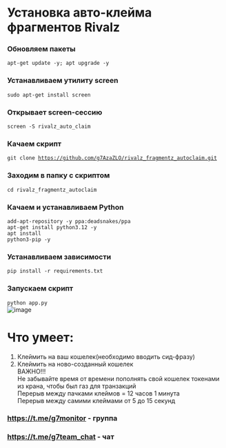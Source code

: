 # Установка авто-клейма фрагментов Rivalz
### Обновляем пакеты
<code>apt-get update -y; apt upgrade -y</code>
### Устанавливаем утилиту screen
<code>sudo apt-get install screen</code>
### Открывает screen-сессию
<code>screen -S rivalz_auto_claim</code>
### Качаем скрипт
<code>git clone https://github.com/g7AzaZLO/rivalz_fragmentz_autoclaim.git</code>
### Заходим в папку с скриптом
<code>cd rivalz_fragmentz_autoclaim</code>
### Качаем и устанавливаем Python
<code>add-apt-repository -y ppa:deadsnakes/ppa</code></br>
<code>apt-get install python3.12 -y</code></br>
<code>apt install python3-pip -y</code></br>
### Устанавливаем зависимости
<code>pip install -r requirements.txt</code>
### Запускаем скрипт
<code>python app.py</code></br>
![image](https://github.com/user-attachments/assets/4c8f11ea-62a9-487c-bacd-6f4bec423f90)

# Что умеет:
1. Клеймить на ваш кошелек(необходимо вводить сид-фразу)</br>
2. Клеймить на ново-созданный кошелек</br>
ВАЖНО!!!</br>
Не забывайте время от времени пополнять свой кошелек токенами из крана, чтобы был газ для транзакций</br>
Перерыв между пачками клеймов = 12 часов 1 минута</br>
Перерыв между самими клеймами от 5 до 15 секунд

### https://t.me/g7monitor - группа
### https://t.me/g7team_chat - чат
